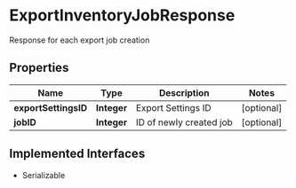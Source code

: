 

# ExportInventoryJobResponse

Response for each export job creation

## Properties

| Name | Type | Description | Notes |
|------------ | ------------- | ------------- | -------------|
|**exportSettingsID** | **Integer** | Export Settings ID |  [optional] |
|**jobID** | **Integer** | ID of newly created job |  [optional] |


## Implemented Interfaces

* Serializable


